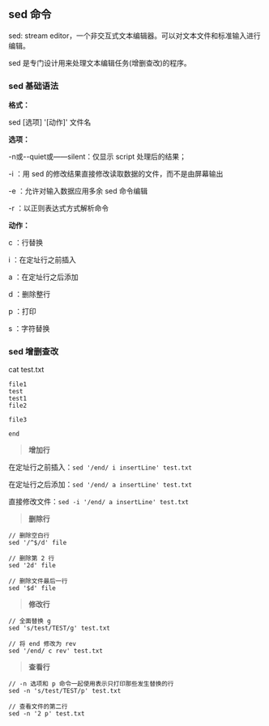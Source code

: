 ## sed 命令

sed: stream editor，一个非交互式文本编辑器。可以对文本文件和标准输入进行编辑。

sed 是专门设计用来处理文本编辑任务(增删查改)的程序。

### sed 基础语法

**格式：**

sed [选项] '[动作]' 文件名

**选项：**

-n或--quiet或——silent：仅显示 script 处理后的结果；

-i ：用 sed 的修改结果直接修改读取数据的文件，而不是由屏幕输出

-e ：允许对输入数据应用多余 sed 命令编辑

-r ：以正则表达式方式解析命令

**动作：**

c ：行替换

i ：在定址行之前插入

a ：在定址行之后添加

d ：删除整行

p ：打印

s ：字符替换

### sed 增删查改

cat test.txt

```shell
file1
test
test1
file2

file3

end
```

> **增加行**

在定址行之前插入：`sed '/end/ i insertLine' test.txt`

在定址行之后添加：`sed '/end/ a insertLine' test.txt`

直接修改文件：`sed -i '/end/ a insertLine' test.txt`

> **删除行**

```
// 删除空白行
sed '/^$/d' file

// 删除第 2 行
sed '2d' file

// 删除文件最后一行
sed '$d' file
```

> **修改行**

```
// 全面替换 g
sed 's/test/TEST/g' test.txt

// 将 end 修改为 rev
sed '/end/ c rev' test.txt
```

> **查看行**

```
// -n 选项和 p 命令一起使用表示只打印那些发生替换的行
sed -n 's/test/TEST/p' test.txt

// 查看文件的第二行
sed -n '2 p' test.txt
```
